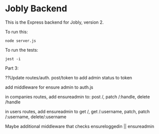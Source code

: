 # Jobly Backend

This is the Express backend for Jobly, version 2.

To run this:

    node server.js
    
To run the tests:

    jest -i


Part 3:

??Update routes/auth. post/token to add admin status to token

add middleware for ensure admin to auth.js

in companies routes, add ensureadmin to: post /, patch /:handle, delete /handle

in users routes, add ensureadmin to get /, get /:username, patch, patch /:username, delete/:username

Maybe additional middleware that checks ensureloggedin || ensureadmin